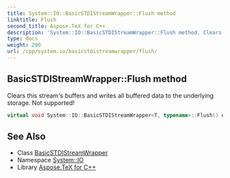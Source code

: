 ```yaml
---
title: System::IO::BasicSTDIStreamWrapper::Flush method
linktitle: Flush
second_title: Aspose.TeX for C++
description: 'System::IO::BasicSTDIStreamWrapper::Flush method. Clears this stream''s buffers and writes all buffered data to the underlying storage. Not supported! in C++.'
type: docs
weight: 200
url: /cpp/system.io/basicstdistreamwrapper/flush/
---
```

## BasicSTDIStreamWrapper::Flush method


Clears this stream's buffers and writes all buffered data to the underlying storage. Not supported!

```cpp
virtual void System::IO::BasicSTDIStreamWrapper<T, typename>::Flush() override
```

## See Also

* Class [BasicSTDIStreamWrapper](../)
* Namespace [System::IO](../../)
* Library [Aspose.TeX for C++](../../../)
